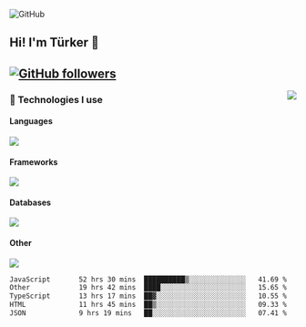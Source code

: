 ![GitHub](https://github.com/turkwr/turkwr/assets/63150613/e5462c44-ccab-48a0-8a33-9f1ea91ff35d)
<!-- ## Hi! I'm Türker 🖐️ -->

##  Hi! I'm Türker 👋
## [![GitHub followers](https://img.shields.io/github/followers/turkwr?color=333&label=Follow&logo=github&logoColor=fff&style=flat-square)](https://github.com/turkwr?tab=followers)
<a href="https://discord.com/users/162740870607536128">
 <img src="https://lanyard.cnrad.dev/api/162740870607536128?hideTimestamp=true&idleMessage=Just%20chillin'%20at%20the%20moment&bg=161a23&animated=true" align="right" />
</a>

### 🧠 Technologies I use
#### Languages
![](https://skillicons.dev/icons?i=js,ts,py,go,php&theme=dark&perline=6)
#### Frameworks
![](https://skillicons.dev/icons?i=next,react,nodejs,tailwind,bootstrap,express&theme=dark&perline=6)
#### Databases
![](https://skillicons.dev/icons?i=mongodb,mysql,sqlite,postgres&theme=dark&perline=6)
#### Other
![](https://skillicons.dev/icons?i=github,gitlab,git,figma,photoshop,cloudflare,vercel,replit,vscode,visualstudio,discord,linux&theme=dark&perline=6)


<!--START_SECTION:waka-->

```txt
JavaScript       52 hrs 30 mins  ██████████▒░░░░░░░░░░░░░░   41.69 %
Other            19 hrs 42 mins  ████░░░░░░░░░░░░░░░░░░░░░   15.65 %
TypeScript       13 hrs 17 mins  ██▓░░░░░░░░░░░░░░░░░░░░░░   10.55 %
HTML             11 hrs 45 mins  ██▒░░░░░░░░░░░░░░░░░░░░░░   09.33 %
JSON             9 hrs 19 mins   ██░░░░░░░░░░░░░░░░░░░░░░░   07.41 %
```

<!--END_SECTION:waka-->
